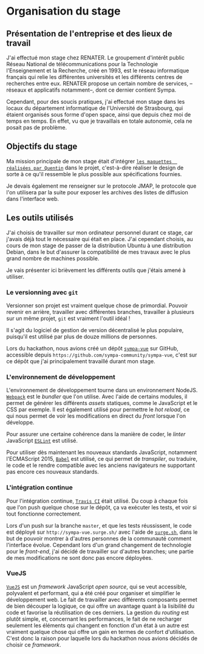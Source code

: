 # Organisation du stage

## Présentation de l'entreprise et des lieux de travail

J'ai effectué mon stage chez RENATER.
Le groupement d'intérêt public Réseau National de télécommunications pour 
la Technologie l'Enseignement et la Recherche, créé en 1993, est le réseau 
informatique français qui relie les différentes universités et les 
différents centres de recherches entre eux.
RENATER propose un certain nombre de services, –réseaux et applicatifs 
notamment–, dont ce dernier contient Sympa.

Cependant, pour des soucis pratiques, j'ai effectué mon stage dans les 
locaux du département informatique de l'Université de Strasbourg, qui 
étaient organisés sous forme d'open space, ainsi que depuis chez moi de 
temps en temps. En effet, vu que je travaillais en totale autonomie, cela 
ne posait pas de problème.

## Objectifs du stage

Ma mission principale de mon stage était d'intégrer [`les maquettes 
réalisées par Quentin`](https://s.sandhose.fr/sympa/spec/) dans le projet,
c'est-à-dire réaliser le design de sorte à ce qu'il ressemble le plus 
possible aux spécifications fournies.

Je devais également me renseigner sur le protocole JMAP, le protocole que 
l'on utilisera par la suite pour exposer les archives des listes de 
diffusion dans l'interface web.

## Les outils utilisés

J'ai choisis de travailler sur mon ordinateur personnel durant ce stage, 
car j'avais déjà tout le nécessaire qui était en place. J'ai cependant 
choisis, au cours de mon stage de passer de la distribution Ubuntu à une 
distribution Debian, dans le but d'assurer la compatibilité de mes 
travaux avec le plus grand nombre de machines possible.

Je vais présenter ici brièvement les différents outils que j'étais amené 
à utiliser.

### Le versionning avec `git`

Versionner son projet est vraiment quelque chose de primordial. Pouvoir 
revenir en arrière, travailler avec différentes branches, travailler à 
plusieurs sur un même projet, `git` est vraiment l'outil idéal !

Il s'agit du logiciel de gestion de version décentralisé le plus 
populaire, puisqu'il est utilisé par plus de douze millions de personnes.

Lors du hackathon, nous avions créé un dépôt 
[`sympa-vue`](https://github.com/sympa-community/sympa-vue) sur GitHub, 
accessible depuis `https://github.com/sympa-community/sympa-vue`, c'est 
sur ce dépôt que j'ai principalement travaillé durant mon stage.

### L'environnement de développement

L'environnement de développement tourne dans un environnement NodeJS. 
[`Webpack`](https://webpack.js.org/) est le *bundler* que l'on utilise. 
Avec l'aide de certains modules, il permet de générer les différents 
*assets* statiques, comme le JavaScript et le CSS par exemple. Il est 
également utilisé pour permettre le *hot reload*, ce qui nous permet de 
voir les modifications en direct du *front* lorsque l'on développe.

Pour assurer une certaine cohérence dans la manière de coder, le *linter* 
JavaScript [`ESLint`](https://eslint.org/) est utilisé.

Pour utiliser dès maintenant les nouveaux standards JavaScript, notamment 
l'ECMAScript 2015, [`Babel`](https://babeljs.io/) est utilisé, ce qui 
permet de *transpiler*, ou traduire, le code et le rendre compatible avec 
les anciens navigateurs ne supportant pas encore ces nouveaux standards.

### L'intégration continue

Pour l'intégration continue, [`Travis CI`](https://travis-ci.org/) était 
utilisé. Du coup à chaque fois que l'on push quelque chose sur le dépôt, 
ça va exécuter les tests, et voir si tout fonctionne correctement.

Lors d'un push sur la branche `master`, et que les tests réussissent, le 
code est déployé sur `http://sympa-vue.surge.sh/` avec l'aide de 
[`surge.sh`](http://surge.sh/), dans le but de pouvoir montrer à d'autres 
personnes de la communauté comment l'interface évolue. Cependant lors 
d'un grand changement de technologie pour le *front-end*, j'ai décidé de 
travailler sur d'autres branches; une partie de mes modifications ne sont 
donc pas encore déployées.

### VueJS

[`VueJS`](https://vuejs.org/) est un *framework* JavaScript *open source*, 
qui se veut accessible, polyvalent et performant, qui a été créé pour 
organiser et simplifier le développement web. Le fait de travailler avec 
différents composants permet de bien découper la logique, ce qui offre un 
avantage quant à la lisibilité du code et favorise la réutilisation de 
ces derniers. La gestion du *routing* est plutôt simple, et, concernant les 
performances, le fait de ne recharger seulement les éléments qui changent 
en fonction d'un état à un autre est vraiment quelque chose qui offre un 
gain en termes de confort d'utilisation. C'est donc la raison pour 
laquelle lors du hackathon nous avions décidés de choisir ce *framework*.
